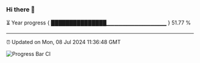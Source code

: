 ### Hi there 👋

⏳ Year progress { ███████████████▁▁▁▁▁▁▁▁▁▁▁▁▁▁▁ } 51.77 %

---

⏰ Updated on Mon, 08 Jul 2024 11:36:48 GMT

![Progress Bar CI](https://github.com/IshwaranRudhara/GIT-ACTION/workflows/Progress%20Bar%20CI/badge.svg)
